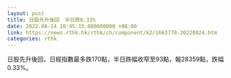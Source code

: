 ```yaml
---
layout: post
title: 日股先升後回　半日跌0.33%
date: 2022-08-24 10:45:15.000000000 +08:00
link: https://news.rthk.hk/rthk/ch/component/k2/1663770-20220824.htm
categories: rthk
---
```


日股先升後回，日經指數最多跌170點，半日跌幅收窄至93點，報28359點，跌幅0.33%。
